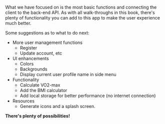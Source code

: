 What we have focused on is the most basic functions and connecting the client to the back-end API. As with all walk-throughs in this book, there's plenty of functionality you can add to this app to make the user experience much better.

Some suggestions as to what to do next:

*   More user management functions
    *   Register
    *   Update account, etc
*   UI enhancements
    *   Colors
    *   Backgrounds
    *   Display current user profile name in side menu
*   Functionality
    *   Calculate VO2-max
    *   Add the BMI calculator
    *   Add local storage for better performance (no internet connection)
*   Resources
    *   Generate icons and a splash screen.

**There's plenty of possibilities!**